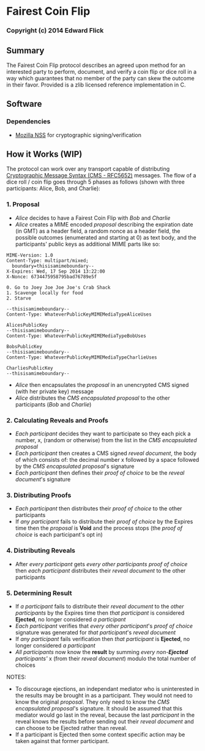 # Fairest Coin Flip #
### Copyright (c) 2014 Edward Flick

## Summary ##

The Fairest Coin Flip protocol describes an agreed upon method for an interested party to perform, document, and verify a coin flip or dice roll in a way which guarantees that no member of the party can skew the outcome in their favor. Provided is a zlib licensed reference implementation in C.

## Software ##

### Dependencies ###

 * [Mozilla NSS](https://developer.mozilla.org/en-US/docs/Mozilla/Projects/NSS) for cryptographic signing/verification

## How it Works (WIP) ##

The protocol can work over any transport capable of distributing [Cryptographic Message Syntax (CMS - RFC5652)](http://tools.ietf.org/html/rfc5652) messages. The flow of a dice roll / coin flip goes through 5 phases as follows (shown with three participants: Alice, Bob, and Charlie):

### 1. Proposal 
 * _Alice_ decides to have a Fairest Coin Flip with _Bob_ and _Charlie_
 * _Alice_ creates a MIME encoded *proposal* describing the expiration date (in GMT) as a header field, a random nonce as a header field, the possible outcomes (enumerated and starting at 0) as text body, and the participants' public keys as additional MIME parts like so:
```
MIME-Version: 1.0
Content-Type: multipart/mixed;
  boundary=thisisamimeboundary--
X-Expires: Wed, 17 Sep 2014 13:22:00
X-Nonce: 6734475958795bad76789e5f

0. Go to Joey Joe Joe Joe's Crab Shack
1. Scavenge locally for food
2. Starve

--thisisamimeboundary--
Content-Type: WhateverPublicKeyMIMEMediaTypeAliceUses

AlicesPublicKey
--thisisamimeboundary--
Content-Type: WhateverPublicKeyMIMEMediaTypeBobUses

BobsPublicKey
--thisisamimeboundary--
Content-Type: WhateverPublicKeyMIMEMediaTypeCharlieUses

CharliesPublicKey
--thisisamimeboundary--

```
 * _Alice_ then encapsulates the *proposal* in an unencrypted CMS signed (with her private key) message
 * _Alice_ distributes the *CMS encapsulated proposal* to the other participants (_Bob_ and _Charlie_)

### 2. Calculating Reveals and Proofs
 * _Each participant_ decides they want to participate so they each pick a number, x, (random or otherwise) from the list in the *CMS encapsulated proposal*
 * _Each participant_ then creates a CMS signed *reveal document*, the body of which consists of: the decimal number x followed by a space followed by the *CMS encapsulated proposal*'s signature
 * _Each participant_ then defines their *proof of choice* to be the *reveal document*'s signature

### 3. Distributing Proofs
 * _Each participant_ then distributes their *proof of choice* to the other participants
 * If _any participant_ fails to distribute their *proof of choice* by the Expires time then the *proposal* is **Void** and the process stops (the *proof of choice* is each participant's opt in)

### 4. Distributing Reveals
 * After _every participant_ gets _every other participants_ *proof of choice* then _each participant_ distributes their *reveal document* to the other participants

### 5. Determining Result
 * If _a participant_ fails to distribute their *reveal document* to the _other participants_ by the Expires time then _that participant_ is considered **Ejected**, no longer considered _a participant_
 * _Each participant_ verifies that _every other participant_'s *proof of choice* signature was generated for _that participant_'s *reveal document*
 * If _any participant_ fails verification then _that participant_ is **Ejected**, no longer considered _a participant_
 * _All participants_ now know the **result** by summing _every non-**Ejected** participants'_ x (from their *reveal document*) modulo the total number of choices

NOTES:
 * To discourage ejections, an independant mediator who is uninterested in the results may be brought in as a participant. They would not need to know the original *proposal*. They only need to know the *CMS encapsulated proposal*'s signature. It should be assumed that this mediator would go last in the reveal, because the last _participant_ in the reveal knows the results before sending out their *reveal document* and can choose to be Ejected rather than reveal.
 * If a participant is Ejected then some context specific action may be taken against that former participant.

